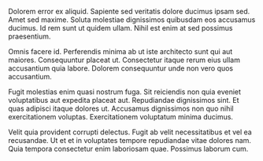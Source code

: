 Dolorem error ex aliquid. Sapiente sed veritatis dolore ducimus ipsam sed. Amet sed maxime. Soluta molestiae dignissimos quibusdam eos accusamus ducimus. Id rem sunt ut quidem ullam. Nihil est enim at sed possimus praesentium.
 Omnis facere id. Perferendis minima ab ut iste architecto sunt qui aut maiores. Consequuntur placeat ut. Consectetur itaque rerum eius ullam accusantium quia labore. Dolorem consequuntur unde non vero quos accusantium.
 Fugit molestias enim quasi nostrum fuga. Sit reiciendis non quia eveniet voluptatibus aut expedita placeat aut. Repudiandae dignissimos sint. Et quas adipisci itaque dolores ut. Accusamus dignissimos non quo nihil exercitationem voluptas. Exercitationem voluptatum minima ducimus.
 Velit quia provident corrupti delectus. Fugit ab velit necessitatibus et vel ea recusandae. Ut et et in voluptates tempore repudiandae vitae dolores nam. Quia tempora consectetur enim laboriosam quae. Possimus laborum cum.